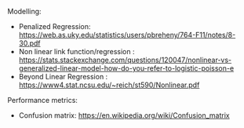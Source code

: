 Modelling:
  - Penalized Regression: https://web.as.uky.edu/statistics/users/pbreheny/764-F11/notes/8-30.pdf
  - Non linear link function/regression : https://stats.stackexchange.com/questions/120047/nonlinear-vs-generalized-linear-model-how-do-you-refer-to-logistic-poisson-e
  - Beyond Linear Regression : https://www4.stat.ncsu.edu/~reich/st590/Nonlinear.pdf

Performance metrics:
  - Confusion matrix: https://en.wikipedia.org/wiki/Confusion_matrix
